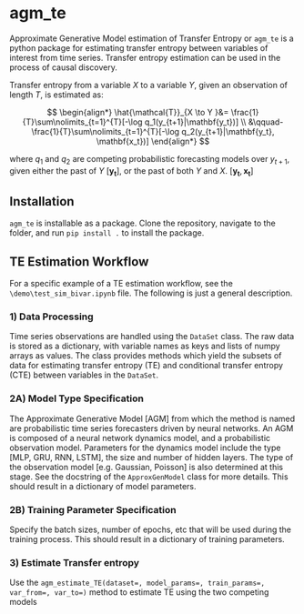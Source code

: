 # agm_te

Approximate Generative Model estimation of Transfer Entropy or `agm_te` is a python package for estimating transfer entropy between variables of interest from time series. Transfer entropy estimation can be used in the process of causal discovery. 

Transfer entropy from a variable $X$ to a variable $Y$, given an observation of length $T$, is estimated as: 

$$
\begin{align*}
	\hat{\mathcal{T}}_{X \to Y }&= \frac{1}{T}\sum\nolimits_{t=1}^{T}[-\log q_1(y_{t+1}|\mathbf{y_t})] \\
	&\qquad- \frac{1}{T}\sum\nolimits_{t=1}^{T}[-\log q_2(y_{t+1}|\mathbf{y_t}, \mathbf{x_t})]
\end{align*}
$$

where $q_1$ and $q_2$ are competing probabilistic forecasting models over $y_{t+1}$, given either the past of $Y$ [$\mathbf{y_t}$], or the past of both $Y$ and $X$.  [$\mathbf{y_t}, \mathbf{x_t}$]

## Installation

`agm_te` is installable as a package. Clone the repository, navigate to the folder, and run `pip install .` to install the package. 

## TE Estimation Workflow

For a specific example of a TE estimation workflow, see the `\demo\test_sim_bivar.ipynb` file. The following is just a general description.

### 1) Data Processing

Time series observations are handled using the `DataSet` class. The raw data is stored as a dictionary, with variable names as keys and lists of numpy arrays as values. The class provides methods which yield the subsets of data for estimating transfer entropy (TE) and conditional transfer entropy (CTE) between variables in the `DataSet`.

### 2A) Model Type Specification

The Approximate Generative Model [AGM] from which the method is named are probabilistic time series forecasters driven by neural networks. An AGM is composed of a neural network dynamics model, and a probabilistic observation model. Parameters for the dynamics model include the type [MLP, GRU, RNN, LSTM], the size and number of hidden layers. The type of the observation model [e.g. Gaussian, Poisson] is also determined at this stage. See the docstring of the `ApproxGenModel` class for more details. This should result in a dictionary of model parameters.

### 2B) Training Parameter Specification

Specify the batch sizes, number of epochs, etc that will be used during the training process. This should result in a dictionary of training parameters.

### 3) Estimate Transfer entropy

Use the `agm_estimate_TE(dataset=, model_params=, train_params=, var_from=, var_to=)` method to  estimate TE using the two competing models



